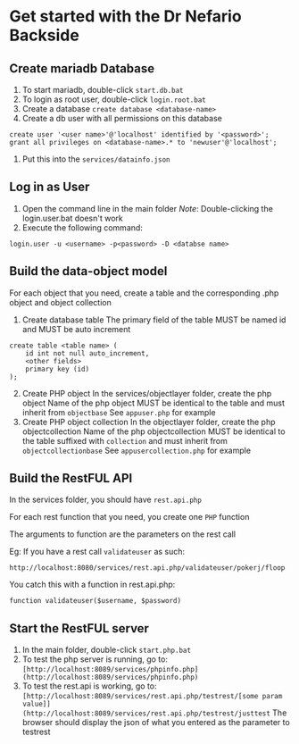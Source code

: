 # Get started with the Dr Nefario Backside

## Create mariadb Database
1. To start mariadb, double-click `start.db.bat`
1. To login as root user, double-click `login.root.bat`
1. Create a database `create database <database-name>`
1. Create a db user with all permissions on this database
```
create user '<user name>'@'localhost' identified by '<password>';
grant all privileges on <database-name>.* to 'newuser'@'localhost';
```
1. Put this into the `services/datainfo.json`

## Log in as User
1. Open the command line in the main folder
*Note*: Double-clicking the login.user.bat doesn't work
1. Execute the following command:
```
login.user -u <username> -p<password> -D <databse name>
```

## Build the data-object model
For each object that you need, create a table and the corresponding .php object and object collection
1. Create database table
The primary field of the table MUST be named id and MUST be auto increment
```
create table <table name> (
    id int not null auto_increment,
    <other fields>
    primary key (id)
);
```
2. Create PHP object
In the services/objectlayer folder, create the php object
Name of the php object MUST be identical to the table and must inherit from `objectbase`
See `appuser.php` for example
1. Create PHP object collection
In the objectlayer folder, create the php objectcollection
Name of the php objectcollection MUST be identical to the table suffixed with `collection` and must inherit from `objectcollectionbase`
See `appusercollection.php` for example

## Build the RestFUL API
In the services folder, you should have `rest.api.php`

For each rest function that you need, you create one `PHP` function

The arguments to function are the parameters on the rest call

Eg: If you have a rest call `validateuser` as such:
```
http://localhost:8080/services/rest.api.php/validateuser/pokerj/floop
```

You catch this with a function in rest.api.php:
```
function validateuser($username, $password)
```
## Start the RestFUL server
1. In the main folder, double-click `start.php.bat`
1. To test the php server is running, go to: `[http://localhost:8089/services/phpinfo.php](http://localhost:8089/services/phpinfo.php)`
1. To test the rest.api is working, go to: `[http://localhost:8089/services/rest.api.php/testrest/[some param value]](http://localhost:8089/services/rest.api.php/testrest/justtest`
The browser should display the json of what you entered as the parameter to testrest

## 